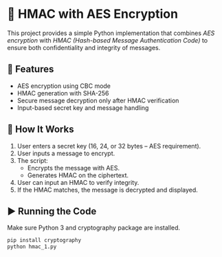 # 🔐 HMAC with AES Encryption

This project provides a simple Python implementation that combines *AES encryption* with *HMAC (Hash-based Message Authentication Code)* to ensure both confidentiality and integrity of messages.

## 📌 Features

- AES encryption using CBC mode
- HMAC generation with SHA-256
- Secure message decryption only after HMAC verification
- Input-based secret key and message handling

## 🧪 How It Works

1. User enters a secret key (16, 24, or 32 bytes – AES requirement).
2. User inputs a message to encrypt.
3. The script:
   - Encrypts the message with AES.
   - Generates HMAC on the ciphertext.
4. User can input an HMAC to verify integrity.
5. If the HMAC matches, the message is decrypted and displayed.

## ▶ Running the Code

Make sure Python 3 and cryptography package are installed.

```bash
pip install cryptography
python hmac_1.py 
